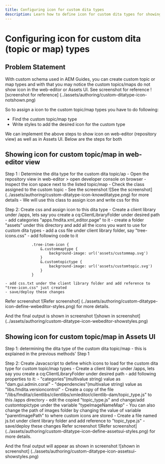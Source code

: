 ```yaml
---
title: Configuring icon for custom dita types
description: Learn how to define icon for custom dita types for showing their icon on different UI in AEM
---
```

# Configuring icon for custom dita (topic or map) types


## Problem Statement

With custom schema used in AEM Guides, you can create custom topic or map types and with that you may notice the custom topics/maps do not show icon in the web-editor or Assets UI. See  screenshot for reference ![screenshot for reference] (../assets/authoring/custom-ditatype-icon-notshown.png)

So to assign a icon to the custom topic/map types you have to do following:
- Find the custom topic/map type
- Write styles to add the desired icon for the custom type


We can implement the above steps to show icon on web-editor (repository view) as well as in Assets UI. Below are the steps for both


## Showing icon for custom topic/map in web-editor view

Step 1 : Determine the dita type for the custom dita topic/ap
    - Open the repository view in web-editor > open developer console on browser
    - Inspect the icon space next to the listed topic/map 
    - Check the class assigned to the custom topic 
    - See the screenshot ![See the screenshot] (../assets/authoring/custom-ditatype-icon-knowditatype.png) for more details
    - We will use this class to assign icon and write css for this
    
Step 2: Create css and assign icon to this dita type
    - Create a client library under /apps, lets say you create a cq:ClientLibraryFolder under desired path
        - add categories "apps.fmdita.xml_editor.page" to it
    - create a folder "assets" under this directory and add all the icons you want to use for custom dita types
    - add a css file under client library folder, say "tree-icons.css"
        - add following code to it
        
```
            .tree-item-icon {
                &.custommaptype {
                    background-image: url('assets/custommap.svg')
                }
                &.customtopictype {
                    background-image: url('assets/customtopic.svg')
                }
            }
```

    - add css.txt under the client library folder and add reference to "tree-icon.css" just created
    - save/deploy these changes
Refer screenshot ![Refer screenshot] (../assets/authoring/custom-ditatype-icon-define-webeditor-styles.png) for more details.

And the final output is shown in screenshot ![shown in screenshot] (../assets/authoring/custom-ditatype-icon-webeditor-showstyles.png)


## Showing icon for custom topic/map in Assets UI

Step 1: determining the dita type of the custom dita topic/map
    - this is explained in the previous methods' Step 1
    
Step 2: Create Javacscript to define which icons to load for the custom dita type for custom topic/map types
    - Create a client library under /apps, lets say you create a cq:ClientLibraryFolder under desired path
        - add following properties to it:
            - "categories"(multivalue string) value as "dam.gui.admin.coral" 
            - "dependencies"(multivalue string) value as "libs.fmdita.versioncontrol"
    - Create a copy of the file "/libs/fmdita/clientlibs/clientlibs/xmleditor/clientlib-dam/topic_type.js" to this /apps directory
        - edit the copied "topic_type.js" and change/add customtopictype under the variable "typeImageNameMap"
        - You can also change the path of images folder by changing the value of variable "parentImagePath" to where custom icons are stored
    - Create a file named js.txt under client library folder and add reference to "topic_type.js"
    - save/deploy these changes
Refer screenshot ![Refer screenshot] (../assets/authoring/custom-ditatype-icon-define-assetsui-styles.png) for more details.

And the final output will appear as shown in screenshot ![shown in screenshot] (../assets/authoring/custom-ditatype-icon-assetsui-showstyles.png)